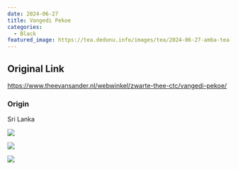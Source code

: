 ```yaml
---
date: 2024-06-27
title: Vangedi Pekoe
categories:
  - Black
featured_image: https://tea.dedunu.info/images/tea/2024-06-27-amba-tea-vangedi-pekoe-1.jpeg
---
```


## Original Link

<https://www.theevansander.nl/webwinkel/zwarte-thee-ctc/vangedi-pekoe/>

### Origin

Sri Lanka

![](https://tea.dedunu.info/images/tea/2024-06-27-amba-tea-vangedi-pekoe-2.jpeg)

![](https://tea.dedunu.info/images/tea/2024-06-27-amba-tea-vangedi-pekoe-3.jpeg)

![](https://tea.dedunu.info/images/tea/2024-06-27-amba-tea-vangedi-pekoe-4.jpeg)

